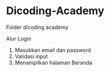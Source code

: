 # Dicoding-Academy
Folder dicoding academy

Alur Login
1. Masukkan email dan password
2. Validasi input
3. Menampilkan halaman Beranda
